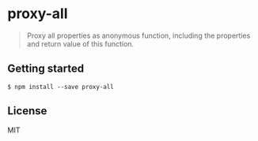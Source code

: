 # proxy-all
> Proxy all properties as anonymous function, including the properties and return value of this function.

## Getting started

```
$ npm install --save proxy-all
```

## License

MIT
